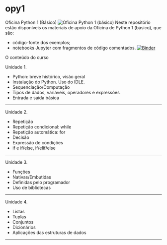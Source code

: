# opy1
Oficina Python 1 (Básico)
![Oficina Python 1 (básico)](https://github.com/pjandl/opy1/blob/master/repo-cover-opy1.png?raw=true)
Neste repositório estão disponíveis os materiais de apoio da Oficina de Python 1 (básico), que são:
* código-fonte dos exemplos;
* notebooks Jupyter com fragmentos de código comentados.
[![Binder](https://mybinder.org/badge_logo.svg)](https://mybinder.org/v2/gh/pjandl/opy1/HEAD)

O conteúdo do curso

Unidade 1.
* Python: breve histórico, visão geral
* Instalação do Python. Uso do IDLE.
* Sequenciação/Computação
* Tipos de dados, variáveis, operadores e expressões
* Entrada e saída básica
----------------------------------------
Unidade 2.
* Repetição
* Repetição condicional: while
* Repetição automática: for
* Decisão
* Expressão de condições
* if e if/else, if/elif/else
----------------------------------------
Unidade 3.
* Funções
* Nativas/Embutidas
* Definidas pelo programador
* Uso de bibliotecas
----------------------------------------
Unidade 4.
* Listas
* Tuplas
* Conjuntos
* Dicionários
* Aplicações das estruturas de dados
----------------------------------------
